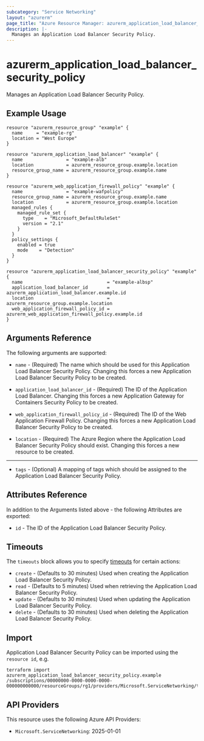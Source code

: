 ```yaml
---
subcategory: "Service Networking"
layout: "azurerm"
page_title: "Azure Resource Manager: azurerm_application_load_balancer_security_policy"
description: |-
  Manages an Application Load Balancer Security Policy.
---
```


# azurerm_application_load_balancer_security_policy

Manages an Application Load Balancer Security Policy.

## Example Usage

```hcl
resource "azurerm_resource_group" "example" {
  name     = "example-rg"
  location = "West Europe"
}

resource "azurerm_application_load_balancer" "example" {
  name                = "example-alb"
  location            = azurerm_resource_group.example.location
  resource_group_name = azurerm_resource_group.example.name
}

resource "azurerm_web_application_firewall_policy" "example" {
  name                = "example-wafpolicy"
  resource_group_name = azurerm_resource_group.example.name
  location            = azurerm_resource_group.example.location
  managed_rules {
    managed_rule_set {
      type    = "Microsoft_DefaultRuleSet"
      version = "2.1"
    }
  }
  policy_settings {
    enabled = true
    mode    = "Detection"
  }
}

resource "azurerm_application_load_balancer_security_policy" "example" {
  name                               = "example-albsp"
  application_load_balancer_id       = azurerm_application_load_balancer.example.id
  location                           = azurerm_resource_group.example.location
  web_application_firewall_policy_id = azurerm_web_application_firewall_policy.example.id
}
```

## Arguments Reference

The following arguments are supported:

* `name` - (Required) The name which should be used for this Application Load Balancer Security Policy. Changing this forces a new Application Load Balancer Security Policy to be created.

* `application_load_balancer_id` - (Required) The ID of the Application Load Balancer. Changing this forces a new Application Gateway for Containers Security Policy to be created.

* `web_application_firewall_policy_id` - (Required) The ID of the Web Application Firewall Policy. Changing this forces a new Application Load Balancer Security Policy to be created.

* `location` - (Required) The Azure Region where the Application Load Balancer Security Policy should exist. Changing this forces a new resource to be created.

---

* `tags` - (Optional) A mapping of tags which should be assigned to the Application Load Balancer Security Policy.

## Attributes Reference

In addition to the Arguments listed above - the following Attributes are exported:

* `id` - The ID of the Application Load Balancer Security Policy.

## Timeouts

The `timeouts` block allows you to specify [timeouts](https://www.terraform.io/language/resources/syntax#operation-timeouts) for certain actions:

* `create` - (Defaults to 30 minutes) Used when creating the Application Load Balancer Security Policy.
* `read` - (Defaults to 5 minutes) Used when retrieving the Application Load Balancer Security Policy.
* `update` - (Defaults to 30 minutes) Used when updating the Application Load Balancer Security Policy.
* `delete` - (Defaults to 30 minutes) Used when deleting the Application Load Balancer Security Policy.

## Import

Application Load Balancer Security Policy can be imported using the `resource id`, e.g.

```shell
terraform import azurerm_application_load_balancer_security_policy.example /subscriptions/00000000-0000-0000-0000-000000000000/resourceGroups/rg1/providers/Microsoft.ServiceNetworking/trafficControllers/alb/securityPolicies/sp1
```

## API Providers
<!-- This section is generated, changes will be overwritten -->
This resource uses the following Azure API Providers:

* `Microsoft.ServiceNetworking`: 2025-01-01
